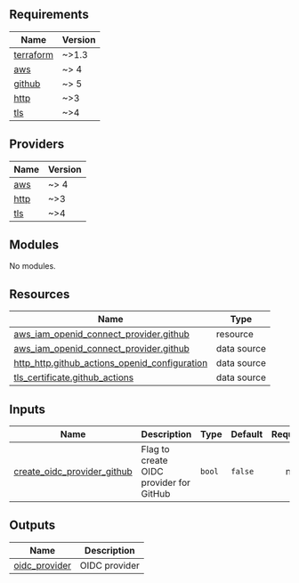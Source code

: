 <!-- BEGIN_TF_DOCS -->
## Requirements

| Name | Version |
|------|---------|
| <a name="requirement_terraform"></a> [terraform](#requirement\_terraform) | ~>1.3 |
| <a name="requirement_aws"></a> [aws](#requirement\_aws) | ~> 4 |
| <a name="requirement_github"></a> [github](#requirement\_github) | ~> 5 |
| <a name="requirement_http"></a> [http](#requirement\_http) | ~>3 |
| <a name="requirement_tls"></a> [tls](#requirement\_tls) | ~>4 |

## Providers

| Name | Version |
|------|---------|
| <a name="provider_aws"></a> [aws](#provider\_aws) | ~> 4 |
| <a name="provider_http"></a> [http](#provider\_http) | ~>3 |
| <a name="provider_tls"></a> [tls](#provider\_tls) | ~>4 |

## Modules

No modules.

## Resources

| Name | Type |
|------|------|
| [aws_iam_openid_connect_provider.github](https://registry.terraform.io/providers/hashicorp/aws/latest/docs/resources/iam_openid_connect_provider) | resource |
| [aws_iam_openid_connect_provider.github](https://registry.terraform.io/providers/hashicorp/aws/latest/docs/data-sources/iam_openid_connect_provider) | data source |
| [http_http.github_actions_openid_configuration](https://registry.terraform.io/providers/hashicorp/http/latest/docs/data-sources/http) | data source |
| [tls_certificate.github_actions](https://registry.terraform.io/providers/hashicorp/tls/latest/docs/data-sources/certificate) | data source |

## Inputs

| Name | Description | Type | Default | Required |
|------|-------------|------|---------|:--------:|
| <a name="input_create_oidc_provider_github"></a> [create\_oidc\_provider\_github](#input\_create\_oidc\_provider\_github) | Flag to create OIDC provider for GitHub | `bool` | `false` | no |

## Outputs

| Name | Description |
|------|-------------|
| <a name="output_oidc_provider"></a> [oidc\_provider](#output\_oidc\_provider) | OIDC provider |
<!-- END_TF_DOCS -->
